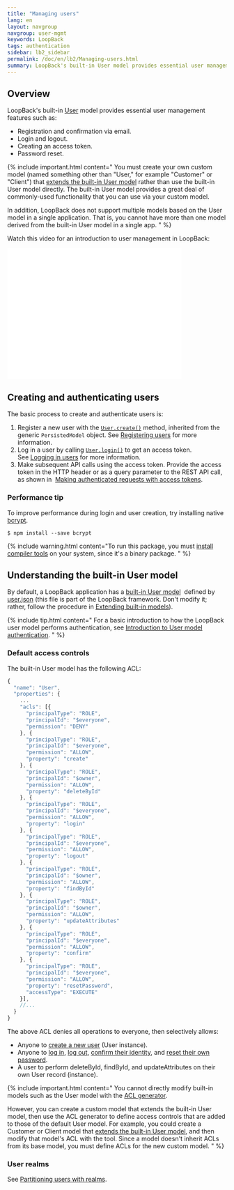 ```yaml
---
title: "Managing users"
lang: en
layout: navgroup
navgroup: user-mgmt
keywords: LoopBack
tags: authentication
sidebar: lb2_sidebar
permalink: /doc/en/lb2/Managing-users.html
summary: LoopBack's built-in User model provides essential user management features.
---
```


## Overview

LoopBack's built-in [User](http://apidocs.strongloop.com/loopback/#user-new-user) model provides essential user management features such as:

* Registration and confirmation via email.
* Login and logout.
* Creating an access token.
* Password reset.

{% include important.html content="
You must create your own custom model (named something other than \"User,\" for example \"Customer\"
or \"Client\") that [extends the built-in User model](Extending-built-in-models.html) rather than use
the built-in User model directly. The built-in User model provides a great deal of commonly-used
functionality that you can use via your custom model.

In addition, LoopBack does not support multiple models based on the User model in a single application. That is, you cannot have more than one model derived from the built-in User model in a single app.
" %}

Watch this video for an introduction to user management in LoopBack:

<iframe class="youtube-player" type="text/html" style="width: 400px; height: 300px" src="//www.youtube.com/embed/UdsOcOVg_0M?wmode=opaque" frameborder="0"></iframe>

## Creating and authenticating users

The basic process to create and authenticate users is:

1.  Register a new user with the [`User.create()`](http://apidocs.strongloop.com/loopback/#persistedmodel-create) method, inherited from the generic `PersistedModel` object.
    See [Registering users](Registering-users.html) for more information.
2.  Log in a user by calling [`User.login()`](https://apidocs.strongloop.com/loopback/#user-login) to get an access token.
    See [Logging in users](Logging-in-users.html) for more information.
3.  Make subsequent API calls using the access token.
    Provide the access token in the HTTP header or as a query parameter to the REST API call, as shown in 
    [Making authenticated requests with access tokens](Making-authenticated-requests.html#making-authenticated-requests-with-access-tokens).

### Performance tip

To improve performance during login and user creation, try installing native [bcrypt](https://www.npmjs.com/package/bcrypt).

```shell
$ npm install --save bcrypt
```

{% include warning.html content="To run this package, you must [install compiler tools](Installing-compiler-tools.html) on your system, since it's a binary package.
" %}

## Understanding the built-in User model

By default, a LoopBack application has a [built-in User model](Using-built-in-models.html) 
defined by [user.json](https://github.com/strongloop/loopback/blob/master/common/models/user.json)
(this file is part of the LoopBack framework.
Don't modify it; rather, follow the procedure in [Extending built-in models](Extending-built-in-models.html)).

{% include tip.html content="
For a basic introduction to how the LoopBack user model performs authentication,
see [Introduction to User model authentication](Introduction-to-User-model-authentication.html).
" %}

### Default access controls

The built-in User model has the following ACL:

```javascript
{
  "name": "User",
  "properties": {
    ...
    "acls": [{
      "principalType": "ROLE",
      "principalId": "$everyone",
      "permission": "DENY"
    }, {
      "principalType": "ROLE",
      "principalId": "$everyone",
      "permission": "ALLOW",
      "property": "create"
    }, {
      "principalType": "ROLE",
      "principalId": "$owner",
      "permission": "ALLOW",
      "property": "deleteById"
    }, {
      "principalType": "ROLE",
      "principalId": "$everyone",
      "permission": "ALLOW",
      "property": "login"
    }, {
      "principalType": "ROLE",
      "principalId": "$everyone",
      "permission": "ALLOW",
      "property": "logout"
    }, {
      "principalType": "ROLE",
      "principalId": "$owner",
      "permission": "ALLOW",
      "property": "findById"
    }, {
      "principalType": "ROLE",
      "principalId": "$owner",
      "permission": "ALLOW",
      "property": "updateAttributes"
    }, {
      "principalType": "ROLE",
      "principalId": "$everyone",
      "permission": "ALLOW",
      "property": "confirm"
    }, {
      "principalType": "ROLE",
      "principalId": "$everyone",
      "permission": "ALLOW",
      "property": "resetPassword",
      "accessType": "EXECUTE"
    }],
    //...
  }
}
```

The above ACL denies all operations to everyone, then selectively allows:

* Anyone to [create a new user](http://apidocs.strongloop.com/loopback/#persistedmodel-create) (User instance).
* Anyone to [log in](http://apidocs.strongloop.com/loopback/#user-login), [log out](http://apidocs.strongloop.com/loopback/#user-logout),
  [confirm their identity](http://apidocs.strongloop.com/loopback/#user-confirm), and
  [reset their own password](http://apidocs.strongloop.com/loopback/#user-resetpassword).
* A user to perform deleteById, findById, and updateAttributes on their own User record (instance).

{% include important.html content="
You cannot directly modify built-in models such as the User model with the [ACL generator](ACL-generator.html).

However, you can create a custom model that extends the built-in User model,
then use the ACL generator to define access controls that are added to those of the default User model.
For example, you could create a Customer or Client model that [extends the built-in User model](Extending-built-in-models.html), and then modify that model's ACL with the tool.
Since a model doesn't inherit ACLs from its base model, you must define ACLs for the new custom model.
" %}

### User realms

See [Partitioning users with realms](Partitioning-users-with-realms.html).
